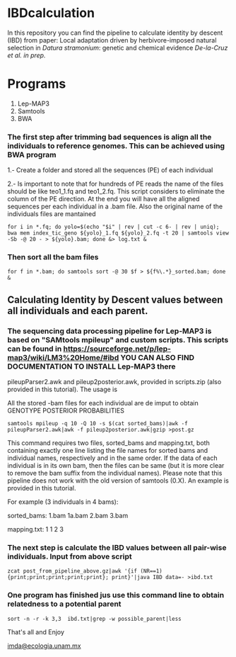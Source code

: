 # IBDcalculation
In this repository you can find the pipeline to calculate identity by descent (IBD) from paper: Local adaptation driven by herbivore-imposed natural selection in *Datura stramonium*: genetic and chemical evidence *De-la-Cruz et al. in prep.* 

# Programs
   1. Lep-MAP3
   2. Samtools
   3. BWA
   
### The first step after trimming bad sequences is align all the individuals to reference genomes. This can be achieved using BWA program

1.- Create a folder and stored all the sequences (PE) of each individual

2.- Is important to note that for hundreds of PE reads the name of the files should be like teo1_1.fq and teo1_2.fq. This script considers to eliminate the column of the PE direction. At the end you will have all the aligned sequences per each individual in a .bam file. Also the original name of the individuals files are mantained

    for i in *.fq; do yolo=$(echo "$i" | rev | cut -c 6- | rev | uniq); bwa mem index_tic_geno ${yolo}_1.fq ${yolo}_2.fq -t 20 | samtools view -Sb -@ 20 - > ${yolo}.bam; done &> log.txt &
    
 ### Then sort all the bam files
 
    for f in *.bam; do samtools sort -@ 30 $f > ${f%\.*}_sorted.bam; done &
    
## Calculating Identity by Descent values between all individuals and each parent. 

### The sequencing data processing pipeline for Lep-MAP3 is based on "SAMtools mpileup" and custom scripts. This scripts can be found in https://sourceforge.net/p/lep-map3/wiki/LM3%20Home/#ibd YOU CAN ALSO FIND DOCUMENTATION TO INSTALL Lep-MAP3 there

pileupParser2.awk and pileup2posterior.awk, provided in scripts.zip (also provided in this tutorial). The usage is

All the stored -bam files for each individual are de imput to obtain GENOTYPE POSTERIOR PROBABILITIES 

    samtools mpileup -q 10 -Q 10 -s $(cat sorted_bams)|awk -f pileupParser2.awk|awk -f pileup2posterior.awk|gzip >post.gz

 This command requires two files, sorted_bams and mapping.txt, both containing exactly one line listing the file names for sorted bams and individual names, respectively and in the same order. If the data of each individual is in its own bam, then the files can be same (but it is more clear to remove the bam suffix from the individual names). Please note that this pipeline does not work with the old version of samtools (0.X). An example is provided in this tutorial. 

For example (3 individuals in 4 bams):

sorted_bams: 1.bam 1a.bam 2.bam 3.bam

mapping.txt: 1 1 2 3

 ### The next step is calculate the IBD values between all pair-wise individuals. Input from above script
  
    zcat post_from_pipeline_above.gz|awk '{if (NR==1) {print;print;print;print;print}; print}'|java IBD data=- >ibd.txt

 ### One program has finished jus use this command line to obtain relatedness to a potential parent
 
    sort -n -r -k 3,3  ibd.txt|grep -w possible_parent|less

That's all and Enjoy

imda@ecologia.unam.mx
